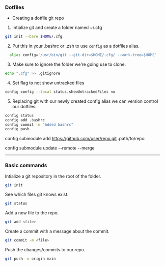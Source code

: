 ### Dotfiles
- Creating a dotfile git repo  
1. Intialize git and create a folder named ~/.cfg
```bash
git init --bare $HOME/.cfg
```
2. Put this in your .bashrc or .zsh to use `config` as a dotfiles alias.  
```bash
  alias config='/usr/bin/git --git-dir=$HOME/.cfg/ --work-tree=$HOME'
```

3. Make sure to ignore the folder we're going use to clone.  
```bash
echo ".cfg" >> .gitignore
```
4. Set flag to not show untracked files  
```bash
config config --local status.showUntrackedFiles no
```
5. Replacing git with our newly created config alias we can version control our
  dotfiles.
```bash
config status
config add .bashrc
config commit -m "Added bashrc"
config push
```

config submodule add https://github.com/user/repo.git .path/to/repo  

config submodule update --remote --merge

- - -

### Basic commands
Intialize a git repository in the root of the folder.
```bash
git init
```
See which files git knows exist.
```bash
git status
```
Add a new file to the repo.
```bash
git add <file>
```
Create a commit with a message about the commit.
```bash
git commit -m <file>
```
Push the changes/commits to our repo.
```bash
git push -u origin main
```
